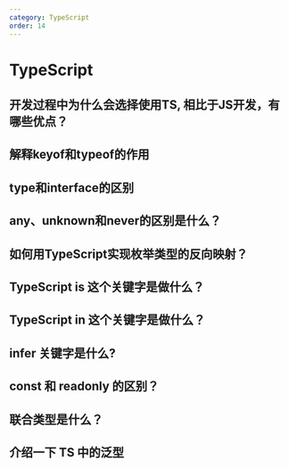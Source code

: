 ```yaml
---
category: TypeScript
order: 14
---
```

<script setup>
import NavHead from "../components/NavHead.vue";
</script>
<nav-head link="/posts/article/前端面试题合集/read.html">
</nav-head>


# TypeScript


## 开发过程中为什么会选择使用TS, 相比于JS开发，有哪些优点？

## 解释keyof和typeof的作用

## type和interface的区别

## any、unknown和never的区别是什么？

## 如何用TypeScript实现枚举类型的反向映射？

## TypeScript is 这个关键字是做什么？

## TypeScript in 这个关键字是做什么？

## infer 关键字是什么?

## const 和 readonly 的区别？

## 联合类型是什么？

## 介绍一下 TS 中的泛型
